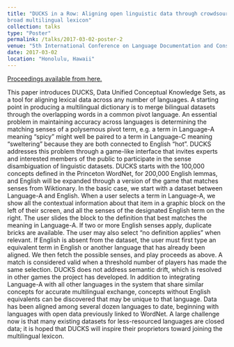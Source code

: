 ```yaml
---
title: "DUCKS in a Row: Aligning open linguistic data through crowdsourcing to build a
broad multilingual lexicon"
collection: talks
type: "Poster"
permalink: /talks/2017-03-02-poster-2
venue: "5th International Conference on Language Documentation and Conservation (ICLDC)"
date: 2017-03-02
location: "Honolulu, Hawaii"
---
```


[Proceedings available from here.](https://scholarspace.manoa.hawaii.edu/handle/10125/41982?mode=full)

This paper introduces DUCKS, Data Unified Conceptual Knowledge Sets, as a tool for aligning lexical data across any number of languages. A starting point in producing a multilingual dictionary is to merge bilingual datasets through the overlapping words in a common pivot language. An essential problem in maintaining accuracy across languages is determining the matching senses of a polysemous pivot term, e.g. a term in Language-A meaning “spicy” might well be paired to a term in Language-C meaning “sweltering” because they are both connected to English “hot”. DUCKS addresses this problem through a game-like interface that invites experts and interested members of the public to participate in the sense disambiguation of linguistic datasets. DUCKS starts with the 100,000 concepts defined in the Princeton WordNet, for 200,000 English lemmas, and English will be expanded through a version of the game that matches senses from Wiktionary. In the basic case, we start with a dataset between Language-A and English. When a user selects a term in Language-A, we show all the contextual information about that item in a graphic block on the left of their screen, and all the senses of the designated English term on the right. The user slides the block to the definition that best matches the meaning in Language-A. If two or more English senses apply, duplicate bricks are available. The user may also select “no definition applies” when relevant. If English is absent from the dataset, the user must first type an equivalent term in English or another language that has already been aligned. We then fetch the possible senses, and play proceeds as above. A match is considered valid when a threshold number of players has made the same selection. DUCKS does not address semantic drift, which is resolved in other games the project has developed. In addition to integrating Language-A with all other languages in the system that share similar concepts for accurate multilingual exchange, concepts without English equivalents can be discovered that may be unique to that language. Data has been aligned among several dozen languages to date, beginning with languages with open data previously linked to WordNet. A large challenge now is that many existing datasets for less-resourced languages are closed data; it is hoped that DUCKS will inspire their proprietors toward joining the multilingual lexicon.
